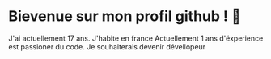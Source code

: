 # Bievenue sur mon profil github ! 🖖

J'ai actuellement 17 ans. J'habite en france
Actuellement 1 ans d'éxperience est passioner du code.
Je souhaiterais devenir dévellopeur